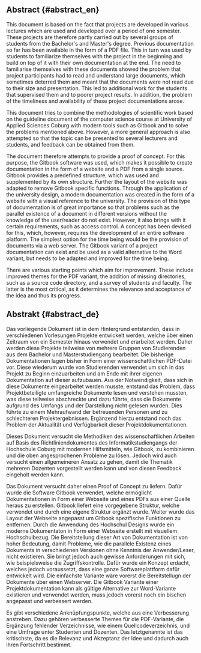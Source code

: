 ## Abstract {#abstract_en}

This document is based on the fact that projects are developed in various lectures which are used and developed over a period of one semester. These projects are therefore partly carried out by several groups of students from the Bachelor's and Master's degree. Previous documentation so far has been available in the form of a PDF file. This in turn was used by students to familiarize themselves with the project in the beginning and build on top of it with their own documentation at the end.
The need to familiarise themselves with these documents showed the problem that project participants had to read and understand large documents, which sometimes deterred them and meant that the documents were not read due to their size and presentation. This led to additional work for the students that supervised them and to poorer project results. In addition, the problem of the timeliness and availability of these project documentations arose.

This document tries to combine the methodologies of scientific work based on the guideline document of the computer science course at  University of Applied Sciences Coburg with modern tools such as Gitbook and to solve the problems mentioned above. However, a more general approach is also attempted so that the topic can be presented to several lecturers and students, and feedback can be obtained from them.

The document therefore attempts to provide a proof of concept. For this purpose, the Gitbook software was used, which makes it possible to create documentation in the form of a website and a PDF from a single source. Gitbook provides a predefined structure, which was used and supplemented by its own structure. Further the layout of the website was adapted to remove Gitbook specific functions. Through the application of the university design, a modern documentation was created in the form of a website with a visual reference to the university. The provision of this type of documentation is of great importance so that problems such as the parallel existence of a document in different versions without the knowledge of the user/reader do not exist. However, it also brings with it certain requirements, such as access control. A concept has been devised for this, which, however, requires the development of an entire software platform. The simplest option for the time being would be the provision of documents via a web server. The Gitbook variant of a project documentation can exist and be used as a valid alternative to the Word variant, but needs to be adapted and improved for the time being. 

There are various starting points which aim for improvement. These include improved themes for the PDF variant, the addition of missing directories, such as a source code directory, and a survey of students and faculty. The latter is the most critical, as it determines the relevance and acceptance of the idea and thus its progress.

## Abstrakt {#abstract_de}

Das vorliegende Dokument ist in dem Hintergrund entstanden, dass in verschiedenen Vorlesungen Projekte entwickelt werden, welche über einen Zeitraum von ein Semester hinaus verwendet und erarbeitet werden. Daher werden diese Projekte teilweise von mehrere Gruppen von Studierenden aus dem Bachelor und Masterstudiengang bearbeitet. Die bisherige Dokumentationen lagen bisher in Form einer wissenschaftlichen PDF-Datei vor. Diese wiederum wurde von Studierenden verwendet um sich in das Projekt zu Beginn einzuarbeiten und am Ende mit ihrer eigenen Dokumentation auf dieser aufzubauen. 
Aus der Notwendigkeit, dass sich in diese Dokumente eingearbeitet werden musste, entstand das Problem, dass Projektbeteiligte umfangreiche Dokumente lesen und verstehen mussten, was diese teilweise abschreckte und dazu führte, dass die Dokumente aufgrund des Umfangs und der Darstellung nicht gelesen wurden. Dies führte zu einem Mehraufwand der betreuenden Personen und zu schlechteren Projektergebnissen. Ergänzend hierzu entstand noch das Problem der Aktualität und Verfügbarkeit dieser Projektdokumentationen.

Dieses Dokument versucht die Methodiken des wissenschaftlichen Arbeiten auf Basis des Richtliniendokumentes des Informatikstudiengangs der Hochschule Coburg mit modernen Hilfsmitteln, wie Gitbook, zu kombinieren und die oben angesprochenen Probleme zu lösen. Jedoch wird auch versucht einen allgemeineren Ansatz zu gehen, damit die Thematik mehreren Dozenten vorgestellt werden kann und von diesen Feedback eingeholt werden kann.

Das Dokument versucht daher einen Proof of Concept zu liefern. Dafür wurde die Software Gitbook verwendet, welche ermöglicht Dokumentationen in Form einer Webseite und eines PDFs aus einer Quelle heraus zu erstellen. Gitbook liefert eine vorgegebene Struktur, welche verwendet und durch eine eigene Struktur ergänzt wurde. Weiter wurde das Layout der Webseite angepasst um Gitbook spezifische Funktionen zu entfernen. Durch die Anwendung des Hochschul Designs wurde ein moderne Dokumentaton in Form einer Webseite erstellt mit visuellem Hochschulbezug. Die Bereitstellung dieser Art von Dokumentation ist von hoher Bedeutung, damit Probleme, wie die parallele Existenz eines Dokuments in verschiedenen Versionen ohne Kenntnis der Anwender/Leser, nicht existieren. Sie bringt jedoch auch gewisse Anforderungen mit sich, wie beispielsweise die Zugriffskontrolle. Dafür wurde ein Konzept erdacht, welches jedoch voraussetzt, dass eine ganze Softwareplattform dafür entwickelt wird. Die einfachste Variante wäre vorerst die Bereitstellugn der Dokumente über einen Webserver. Die Gitbook Variante einer Projektdokumentation kann als gültige Alternative zur Word-Variante existieren und verwendet werden, muss jedoch vorerst noch ein bischen angepasst und verbessert werden. 

Es gibt verschiedene Anknüpfungspunkte, welche aus eine Verbesserung anstreben. Dazu gehören verbesserte Themes für die PDF-Variante, die Ergänzung fehlender Verzeichnisse, wie einem Quellcodeverzeichnis, und eine Umfrage unter Studenten und Dozenten. Das letztgenannte ist das kritischste, da es die Relevanz und Akzeptanz der Idee und dadurch auch ihren Fortschritt bestimmt.